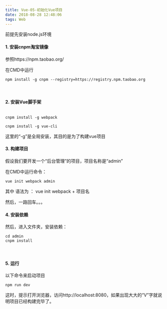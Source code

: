 ```yaml
---
title: Vue-05-初始化Vue项目
date: 2018-08-28 12:48:06
tags: Web
---
```



前提先安装node.js环境

#### 1. 安装cnpm淘宝镜像

参照https://npm.taobao.org/

在CMD中运行

```
npm install -g cnpm --registry=https://registry.npm.taobao.org
```
　

#### 2. 安装Vue脚手架

```

cnpm install -g webpack

cnpm install -g vue-cli
```

这里的“-g”是全局安装，其目的是为了构建vue项目

#### 3. 构建项目

假设我们要开发一个“后台管理”的项目，项目名称是“admin”

在CMD中运行命令：



```
vue init webpack admin
```

其中 语法为 ： vue init webpack + 项目名

然后，一路回车。。。

#### 4. 安装依赖
然后，进入文件夹，安装依赖：


```
cd admin
cnpm install
```

　　

#### 5. 运行

以下命令来启动项目
```
npm run dev 
```
 

这时，提示打开浏览器，访问http://localhost:8080，如果出现大大的“V”字就说明项目已经构建完毕了。
